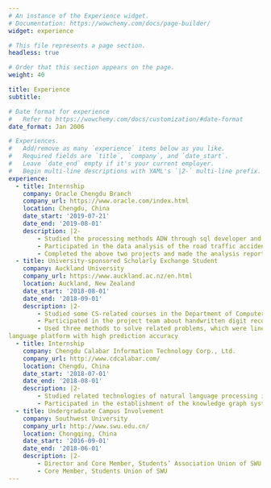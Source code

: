 ```yaml
---
# An instance of the Experience widget.
# Documentation: https://wowchemy.com/docs/page-builder/
widget: experience

# This file represents a page section.
headless: true

# Order that this section appears on the page.
weight: 40

title: Experience
subtitle:

# Date format for experience
#   Refer to https://wowchemy.com/docs/customization/#date-format
date_format: Jan 2006

# Experiences.
#   Add/remove as many `experience` items below as you like.
#   Required fields are `title`, `company`, and `date_start`.
#   Leave `date_end` empty if it's your current employer.
#   Begin multi-line descriptions with YAML's `|2-` multi-line prefix.
experience:
  - title: Internship
    company: Oracle Chengdu Branch
    company_url: https://www.oracle.com/index.html
    location: Chengdu, China
    date_start: '2019-07-21'
    date_end: '2019-08-01'
    description: |2-
        - Studied the processing methods ADW through sql developer and data visualization of big data Oracle DV
        - Participated in the data analysis of the road traffic accident details in a certain area in 2018 and the registration data analysis of a certain hospital in Chengdu
        - Completed the above two projects and made the analysis reports for the relevant companies
  - title: University-sponsored Scholarly Exchange Student
    company: Auckland University
    company_url: https://www.auckland.ac.nz/en.html
    location: Auckland, New Zealand
    date_start: '2018-08-01'
    date_end: '2018-09-01'
    description: |2-
        - Studied some CS-related courses in the Department of Computer and Statistics of the University of Auckland, including R language data analysis, data mining
        - Participated in the project team about handwritten digit recognition (won the honor of the excellent team)
        - Used three methods to solve related problems, which were linear fitting, logistic regression and kernel regression by R
language platform with high prediction accuracy
  - title: Internship
    company: Chengdu Calabar Information Technology Corp., Ltd.
    company_url: http://www.cdcalabar.com/
    location: Chengdu, China
    date_start: '2018-07-01'
    date_end: '2018-08-01'
    description: |2-
        - Studied related technologies of natural language processing in the development department
        - Participated in the establishment of the knowledge graph system framework in the department
  - title: Undergraduate Campus Involvement
    company: Southwest University
    company_url: http://www.swu.edu.cn/
    location: Chongqing, China
    date_start: '2016-09-01'
    date_end: '2018-06-01'
    description: |2-
        - Director and Core Member, Students’ Association Union of SWU
        - Core Member, Students Union of SWU
---
```

